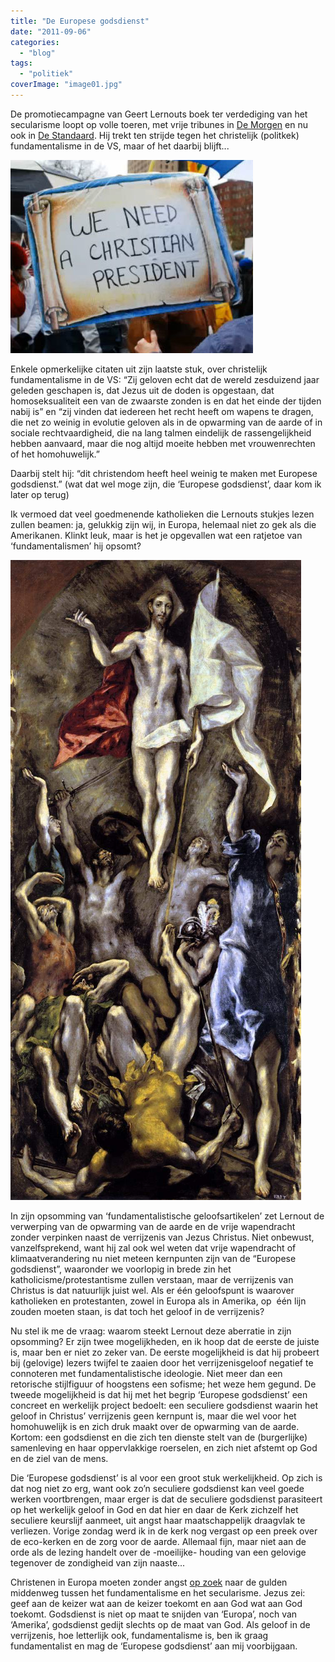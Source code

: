 ```yaml
---
title: "De Europese godsdienst"
date: "2011-09-06"
categories: 
  - "blog"
tags: 
  - "politiek"
coverImage: "image01.jpg"
---
```


De promotiecampagne van Geert Lernouts boek ter verdediging van het secularisme loopt op volle toeren, met vrije tribunes in [De Morgen](/2011/08/31/secularisme-ter-ziele/) en nu ook in [De Standaard](http://www.demorgen.be/dm/nl/2461/De-Gedachte/article/detail/1312031/2011/08/31/God-heeft-het-druk-de-laatste-tijd.dhtml). Hij trekt ten strijde tegen het christelijk (politkek) fundamentalisme in de VS, maar of het daarbij blijft...

[![](images/image00.jpg?w=150 "image00")](images/image00.jpg)

Enkele opmerkelijke citaten uit zijn laatste stuk, over christelijk fundamentalisme in de VS: “Zij geloven echt dat de wereld zesduizend jaar geleden geschapen is, dat Jezus uit de doden is opgestaan, dat homoseksualiteit een van de zwaarste zonden is en dat het einde der tijden nabij is” en “zij vinden dat iedereen het recht heeft om wapens te dragen, die net zo weinig in evolutie geloven als in de opwarming van de aarde of in sociale rechtvaardigheid, die na lang talmen eindelijk de rassengelijkheid hebben aanvaard, maar die nog altijd moeite hebben met vrouwenrechten of het homohuwelijk.”

Daarbij stelt hij: “dit christendom heeft heel weinig te maken met Europese godsdienst.” (wat dat wel moge zijn, die ‘Europese godsdienst’, daar kom ik later op terug)

Ik vermoed dat veel goedmenende katholieken die Lernouts stukjes lezen zullen beamen: ja, gelukkig zijn wij, in Europa, helemaal niet zo gek als die Amerikanen. Klinkt leuk, maar is het je opgevallen wat een ratjetoe van ‘fundamentalismen’ hij opsomt?

[![](images/image01.jpg?w=68 "image01")](images/image01.jpg)

In zijn opsomming van ‘fundamentalistische geloofsartikelen’ zet Lernout de verwerping van de opwarming van de aarde en de vrije wapendracht zonder verpinken naast de verrijzenis van Jezus Christus. Niet onbewust, vanzelfsprekend, want hij zal ook wel weten dat vrije wapendracht of klimaatverandering nu niet meteen kernpunten zijn van de “Europese godsdienst”, waaronder we voorlopig in brede zin het katholicisme/protestantisme zullen verstaan, maar de verrijzenis van Christus is dat natuurlijk juist wel. Als er één geloofspunt is waarover katholieken en protestanten, zowel in Europa als in Amerika, op  één lijn zouden moeten staan, is dat toch het geloof in de verrijzenis?

Nu stel ik me de vraag: waarom steekt Lernout deze aberratie in zijn opsomming? Er zijn twee mogelijkheden, en ik hoop dat de eerste de juiste is, maar ben er niet zo zeker van. De eerste mogelijkheid is dat hij probeert bij (gelovige) lezers twijfel te zaaien door het verrijzenisgeloof negatief te connoteren met fundamentalistische ideologie. Niet meer dan een retorische stijlfiguur of hoogstens een sofisme; het weze hem gegund. De tweede mogelijkheid is dat hij met het begrip ‘Europese godsdienst’ een concreet en werkelijk project bedoelt: een seculiere godsdienst waarin het geloof in Christus’ verrijzenis geen kernpunt is, maar die wel voor het homohuwelijk is en zich druk maakt over de opwarming van de aarde. Kortom: een godsdienst en die zich ten dienste stelt van de (burgerlijke) samenleving en haar oppervlakkige roerselen, en zich niet afstemt op God en de ziel van de mens.

Die ‘Europese godsdienst’ is al voor een groot stuk werkelijkheid. Op zich is dat nog niet zo erg, want ook zo’n seculiere godsdienst kan veel goede werken voortbrengen, maar erger is dat de seculiere godsdienst parasiteert op het werkelijk geloof in God en dat hier en daar de Kerk zichzelf het seculiere keurslijf aanmeet, uit angst haar maatschappelijk draagvlak te verliezen. Vorige zondag werd ik in de kerk nog vergast op een preek over de eco-kerken en de zorg voor de aarde. Allemaal fijn, maar niet aan de orde als de lezing handelt over de -moeilijke- houding van een gelovige tegenover de zondigheid van zijn naaste...

Christenen in Europa moeten zonder angst [op zoek](http://www.news.va/en/news/the-new-evangelization-calls-everyone-to-the-prima) naar de gulden middenweg tussen het fundamentalisme en het secularisme. Jezus zei: geef aan de keizer wat aan de keizer toekomt en aan God wat aan God toekomt. Godsdienst is niet op maat te snijden van ‘Europa’, noch van ‘Amerika’, godsdienst gedijt slechts op de maat van God. Als geloof in de verrijzenis, hoe letterlijk ook, fundamentalisme is, ben ik graag fundamentalist en mag de ‘Europese godsdienst’ aan mij voorbijgaan.
